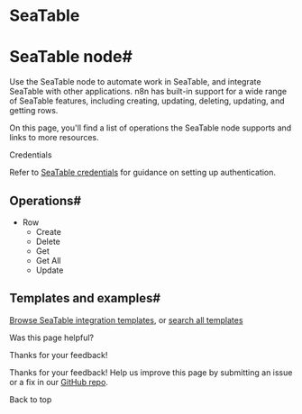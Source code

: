 # SeaTable

[ ](https://github.com/n8n-io/n8n-docs/edit/main/docs/integrations/builtin/app-nodes/n8n-nodes-base.seatable.md "Edit this page")

# SeaTable node#

Use the SeaTable node to automate work in SeaTable, and integrate SeaTable with other applications. n8n has built-in support for a wide range of SeaTable features, including creating, updating, deleting, updating, and getting rows. 

On this page, you'll find a list of operations the SeaTable node supports and links to more resources.

Credentials

Refer to [SeaTable credentials](../../credentials/seatable/) for guidance on setting up authentication. 

## Operations#

  * Row
    * Create
    * Delete
    * Get
    * Get All
    * Update



## Templates and examples#

[Browse SeaTable integration templates](https://n8n.io/integrations/seatable/), or [search all templates](https://n8n.io/workflows/)

Was this page helpful? 

Thanks for your feedback! 

Thanks for your feedback! Help us improve this page by submitting an issue or a fix in our [GitHub repo](https://github.com/n8n-io/n8n-docs). 

Back to top 
